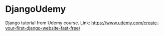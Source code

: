 # DjangoUdemy
Django tutorial from Udemy course. Link: https://www.udemy.com/create-your-first-django-website-fast-free/